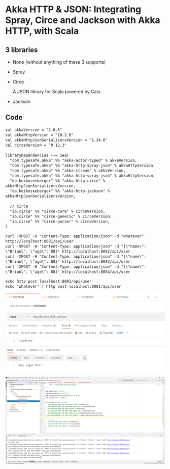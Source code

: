 # Akka HTTP & JSON: Integrating Spray, Circe and Jackson with Akka HTTP, with Scala

## 3 libraries

- None (without anything of these 3 supports)

- Spray


- Circe

    A JSON library for Scala powered by Cats

- Jackson


## Code


```dos
val akkaVersion = "2.6.5"
val akkaHttpVersion = "10.2.0"
val akkaHttpJsonSerializersVersion = "1.34.0"
val circeVersion = "0.12.3"

libraryDependencies ++= Seq(
  "com.typesafe.akka" %% "akka-actor-typed" % akkaVersion,
  "com.typesafe.akka" %% "akka-http-spray-json" % akkaHttpVersion,
  "com.typesafe.akka" %% "akka-stream" % akkaVersion,
  "com.typesafe.akka" %% "akka-http-spray-json" % akkaHttpVersion,
  "de.heikoseeberger" %% "akka-http-circe" % akkaHttpJsonSerializersVersion,
  "de.heikoseeberger" %% "akka-http-jackson" % akkaHttpJsonSerializersVersion,

  // circe
  "io.circe" %% "circe-core" % circeVersion,
  "io.circe" %% "circe-generic" % circeVersion,
  "io.circe" %% "circe-parser" % circeVersion,
)
```


```
curl -XPOST -H "Content-Type: application/json" -d "whatever" http://localhost:8081/api/user
curl -XPOST -H "Content-Type: application/json" -d "{\"name\": \"Brian\", \"age\": 88}" http://localhost:8082/api/user
curl -XPOST -H "Content-Type: application/json" -d "{\"name\": \"Brian\", \"age\": 88}" http://localhost:8083/api/user
curl -XPOST -H "Content-Type: application/json" -d "{\"name\": \"Brian\", \"age\": 88}" http://localhost:8084/api/user
```


```
echo http post localhost:8081/api/user
echo "whatever" | http post localhost:8081/api/user
```



![](image/README/8081.png)

![](image/README/curl.png)